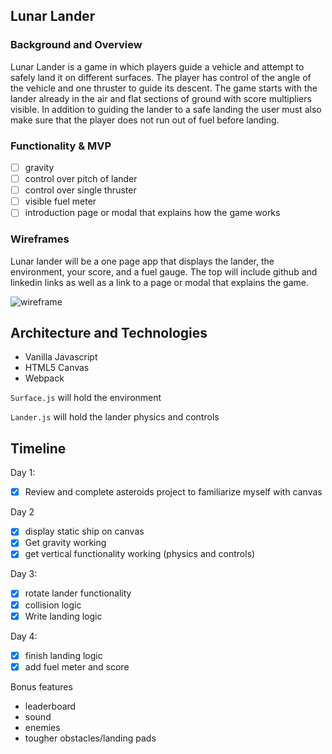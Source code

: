 ## Lunar Lander

### Background and Overview

Lunar Lander is a game in which players guide a vehicle and attempt to safely land it on different surfaces. The player has control of the angle of the vehicle and one thruster to guide its descent. The game starts with the lander already in the air and flat sections of ground with score multipliers visible. In addition to guiding the lander to a safe landing the user must also make sure that the player does not run out of fuel before landing.

### Functionality & MVP
- [ ] gravity
- [ ] control over pitch of lander
- [ ] control over single thruster
- [ ] visible fuel meter
- [ ] introduction page or modal that explains how the game works
### Wireframes
Lunar lander will be a one page app that displays the lander, the environment, your score, and a fuel gauge. The top will include github and linkedin links as well as a link to a page or modal that explains the game.

![wireframe](https://i.imgur.com/IehikxR.png)


## Architecture and Technologies
- Vanilla Javascript
- HTML5 Canvas
- Webpack

`Surface.js` will hold the environment

`Lander.js` will hold the lander physics and controls

## Timeline

Day 1:
- [X] Review and complete asteroids project to familiarize myself with canvas


Day 2
- [X] display static ship on canvas
- [X] Get gravity working
- [X] get vertical functionality working (physics and controls)

Day 3:
- [X] rotate lander functionality
- [X] collision logic
- [X] Write landing logic

Day 4:
- [X] finish landing logic
- [X] add fuel meter and score

Bonus features
- leaderboard
- sound
- enemies
- tougher obstacles/landing pads
